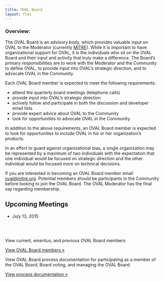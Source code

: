 ```yaml
---
title: OVAL Board
layout: flat
---
```

<h3>Overview:</h3>

<p>The OVAL Board is an advisory body, which provides valuable input on OVAL to the Moderator (currently <a href="//www.mitre.org">MITRE</a>). While it is important to have organizational support for OVAL, it is the individuals who sit on the OVAL Board and their input and activity that truly make a difference. The Board’s primary responsibilities are to work with the Moderator and the Community to define OVAL, to provide input into OVAL’s strategic direction, and to advocate OVAL in the Community.</p>

<p>Each OVAL Board member is expected to meet the following requirements:</p>

<ul>
<li>attend the quarterly board meetings (telephone calls)</li>
<li>provide input into OVAL’s strategic direction</li>
<li>actively follow and participate in both the discussion and developer email lists</li>
<li>provide expert advice about OVAL to the Community</li>
<li>look for opportunities to advocate OVAL in the Community</li>
</ul>

<p>In addition to the above requirements, an OVAL Board member is expected to look for opportunities to include OVAL in his or her organization’s products.</p>

<p>In an effort to guard against organizational bias, a single organization may be represented by a maximum of two individuals with the expectation that one individual would be focused on strategic direction and the other individual would be focused more on technical decisions.</p>

<p>If you are interested in becoming an OVAL Board member email <a href="mailto:oval@mitre.org">oval@mitre.org</a>. Potential members should be participants in the Community before looking to join the OVAL Board. The OVAL Moderator has the final say regarding membership.</p>

<div class="row">
	<a name="upcoming_meetings"></a>
	<h2>Upcoming Meetings</h2>
	<ul>
		<li>July 13, 2015</li>
	</ul>
</div>

<br /><br />
<div class="row">
	<div class="col-sm-6">
		<div class="well">
			<div class="panel-body">
				<p>View current, emeritus, and previous OVAL Board members</p><a class="btn btn-primary role="button" href="members">View OVAL Board members »</a>
			</div>
		</div>
	</div>
	<div class="col-sm-6">
		<div class="well">
			<div class="panel-body">
				<p>View OVAL Board process documentation for participating as a member of the OVAL Board, Board voting, and managing the OVAL Board.</p><a class="btn btn-primary role="button" href="processes">View process documentation »</a>
			</div>
		</div>
	</div>
</div>